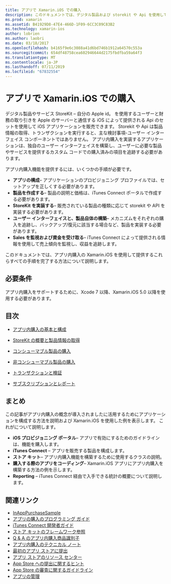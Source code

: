 ```yaml
---
title: アプリで Xamarin.iOS での購入
description: このドキュメントでは、デジタル製品および storekit や Api を使用してサービスを販売する方法について説明します。 構成、消耗品、非コンシューマブル製品、トランザクション、サブスクリプション、および詳細を説明するガイドにリンクします。
ms.prod: xamarin
ms.assetid: B41929D8-47E4-466D-1F09-6CC3C09C83B2
ms.technology: xamarin-ios
author: lobrien
ms.author: laobri
ms.date: 03/18/2017
ms.openlocfilehash: b4165f9e6c3088a41d6bd746b1912a64570c553a
ms.sourcegitcommit: 654df48758cea602946644d2175fbdfba59a64f3
ms.translationtype: MT
ms.contentlocale: ja-JP
ms.lasthandoff: 07/11/2019
ms.locfileid: "67832554"
---
```

# <a name="in-app-purchasing-in-xamarinios"></a>アプリで Xamarin.iOS での購入

デジタル製品やサービス StoreKit – 自分の Apple id。 を使用するユーザーと財務の取り引きを Apple のサーバーと通信する iOS によって提供される Api のセットを使用して iOS アプリケーションを販売できます。 Storekit や Api は製品情報の取得、トランザクションを実行すると、主な検討事項-ユーザー インターフェイス コンポーネントではありません。 アプリ内購入を実装するアプリケーションは、独自のユーザー インターフェイスを構築し、ユーザーに必要な製品やサービスを提供するカスタム コードでの購入済みの項目を追跡する必要があります。

アプリ内購入機能を提供するには、いくつかの手順が必要です。

-  **アプリの構成**– アプリケーションのプロビジョニング プロファイルでは、セットアップを正しくする必要があります。
-  **製品を作成する**– 製品の説明と価格は、iTunes Connect ポータルで作成する必要があります。
-  **StoreKit を実装する**– 販売されている製品の種類に応じて storekit や API を実装する必要があります。
-  **ユーザー インターフェイスと、製品自体の構築**– メカニズムをそれぞれの購入を追跡し、バックアップ/復元に該当する場合など、製品を実装する必要があります。
-  **Sales を監視および資金を受け取る**– iTunes Connect によって提供される情報を使用して売上傾向を監視し、収益を追跡します。

このドキュメントでは、アプリ内購入の Xamarin.iOS を使用して提供するこれらすべての手順を完了する方法について説明します。

## <a name="requirements"></a>必要条件

アプリ内購入をサポートするために、Xcode 7 以降、Xamarin.iOS 5.0 以降を使用する必要があります。

## <a name="contents"></a>目次

* [アプリ内購入の基本と構成](~/ios/platform/in-app-purchasing/in-app-purchase-basics-and-configuration.md)

* [StoreKit の概要と製品情報の取得](~/ios/platform/in-app-purchasing/store-kit-overview-and-retreiving-product-information.md)

* [コンシューマブル製品の購入](~/ios/platform/in-app-purchasing/purchasing-consumable-products.md)

* [非コンシューマブル製品の購入](~/ios/platform/in-app-purchasing/purchasing-non-consumable-products.md)

* [トランザクションと検証](~/ios/platform/in-app-purchasing/transactions-and-verification.md)

* [サブスクリプションとレポート](~/ios/platform/in-app-purchasing/subscriptions-and-reporting.md)

## <a name="summary"></a>まとめ

この記事がアプリ内購入の概念が導入されましたに活用するためにアプリケーションを構成する方法を説明および Xamarin.iOS を使用した例を表示します。 これがについて説明します。

-  **iOS プロビジョニング ポータル**– アプリで有効にするためのガイドラインは、機能を購入します。
-  **iTunes Connect** – アプリを販売する製品を構成します。
-  **ストア キット**– アプリ内購入機能を構築するために使用するクラスの説明。
-  **購入する際のアプリをコーディング**– Xamarin.iOS アプリにアプリ内購入を構築する方法の例を示します。
-  **Reporting** – iTunes Connect 経由で入手できる統計の概要について説明します。


## <a name="related-links"></a>関連リンク

- [InAppPurchaseSample](https://developer.xamarin.com/samples/StoreKit/)
- [アプリの購入のプログラミング ガイド](https://developer.apple.com/library/ios/documentation/NetworkingInternet/Conceptual/StoreKitGuide/Introduction.html)
- [iTunes Connect 開発者ガイド](https://developer.apple.com/library/ios/documentation/LanguagesUtilities/Conceptual/iTunesConnect_Guide/iTunesConnect_Guide.pdf)
- [ストア キットのフレームワーク参照](https://developer.apple.com/library/ios/documentation/StoreKit/Reference/StoreKit_Collection/StoreKit_Collection.pdf)
- [Q & A のアプリ内購入商品識別子](https://developer.apple.com/library/ios/#qa/qa1329/_index.html)
- [アプリ内購入のテクニカル ノート](https://developer.apple.com/library/ios/#technotes/tn2259/_index.html)
- [最初のアプリ ストアに提出](https://developer.apple.com/library/ios/documentation/IDEs/Conceptual/AppDistributionGuide/Introduction/Introduction.html)
- [アプリ ストアのリソース センター](https://developer.apple.com/appstore/index.html)
- [App Store への提出に関するヒント](https://developer.apple.com/appstore/resources/submission/tips.html)
- [App Store の審査に関するガイドライン](https://developer.apple.com/appstore/resources/approval/guidelines.html)
- [アプリの管理](https://developer.apple.com/appstore/resources/managing/index.html)
